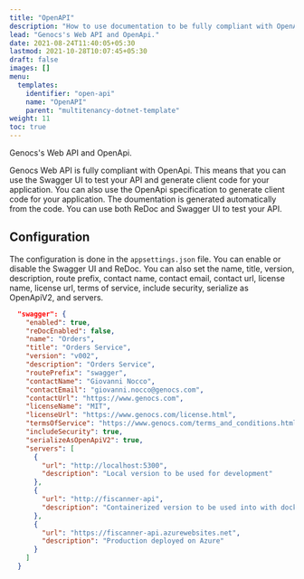 ```yaml
---
title: "OpenAPI"
description: "How to use documentation to be fully compliant with OpenApi."
lead: "Genocs's Web API and OpenApi."
date: 2021-08-24T11:40:05+05:30
lastmod: 2021-10-28T10:07:45+05:30
draft: false
images: []
menu:
  templates:
    identifier: "open-api"
    name: "OpenAPI"
    parent: "multitenancy-dotnet-template"
weight: 11
toc: true
---
```


Genocs's Web API and OpenApi.

Genocs Web API is fully compliant with OpenApi. This means that you can use the Swagger UI to test your API and generate client code for your application.
You can also use the OpenApi specification to generate client code for your application.
The doumentation is generated automatically from the code. You can use both ReDoc and Swagger UI to test your API. 

## Configuration

The configuration is done in the `appsettings.json` file. You can enable or disable the Swagger UI and ReDoc. You can also set the name, title, version, description, route prefix, contact name, contact email, contact url, license name, license url, terms of service, include security, serialize as OpenApiV2, and servers.

```json
  "swagger": {
    "enabled": true,
    "reDocEnabled": false,
    "name": "Orders",
    "title": "Orders Service",
    "version": "v002",
    "description": "Orders Service",
    "routePrefix": "swagger",
    "contactName": "Giovanni Nocco",
    "contactEmail": "giovanni.nocco@genocs.com",
    "contactUrl": "https://www.genocs.com",
    "licenseName": "MIT",
    "licenseUrl": "https://www.genocs.com/license.html",
    "termsOfService": "https://www.genocs.com/terms_and_conditions.html",
    "includeSecurity": true,
    "serializeAsOpenApiV2": true,
    "servers": [
      {
        "url": "http://localhost:5300",
        "description": "Local version to be used for development"
      },
      {
        "url": "http://fiscanner-api",
        "description": "Containerized version to be used into with docker or k8s"
      },
      {
        "url": "https://fiscanner-api.azurewebsites.net",
        "description": "Production deployed on Azure"
      }
    ]
  }

```